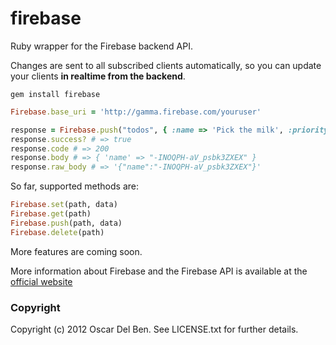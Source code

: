 # firebase

Ruby wrapper for the Firebase backend API.

Changes are sent to all subscribed clients automatically, so you can
update your clients **in realtime from the backend**.

```
gem install firebase
```

```ruby
Firebase.base_uri = 'http://gamma.firebase.com/youruser'

response = Firebase.push("todos", { :name => 'Pick the milk', :priority => 1 })
response.success? # => true
response.code # => 200
response.body # => { 'name' => "-INOQPH-aV_psbk3ZXEX" }
response.raw_body # => '{"name":"-INOQPH-aV_psbk3ZXEX"}'
```

So far, supported methods are:

```ruby
Firebase.set(path, data)
Firebase.get(path)
Firebase.push(path, data)
Firebase.delete(path)
```

More features are coming soon.

More information about Firebase and the Firebase API is available at the
[official website](http://www.firebase.com/)

### Copyright

Copyright (c) 2012 Oscar Del Ben. See LICENSE.txt for
further details.

